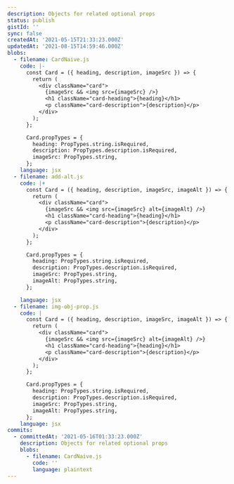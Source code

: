 ```yaml
---
description: Objects for related optional props
status: publish
gistId: ''
sync: false
createdAt: '2021-05-15T21:33:23.000Z'
updatedAt: '2021-08-15T14:59:46.000Z'
blobs:
  - filename: CardNaive.js
    code: |-
      const Card = ({ heading, description, imageSrc }) => {
        return (
          <div className="card">
            {imageSrc && <img src={imageSrc} />}
            <h1 className="card-heading">{heading}</h1>
            <p className="card-description">{description}</p>
          </div>
        );
      };

      Card.propTypes = {
        heading: PropTypes.string.isRequired,
        description: PropTypes.description.isRequired,
        imageSrc: PropTypes.string,
      };
    language: jsx
  - filename: add-alt.js
    code: |+
      const Card = ({ heading, description, imageSrc, imageAlt }) => {
        return (
          <div className="card">
            {imageSrc && <img src={imageSrc} alt={imageAlt} />}
            <h1 className="card-heading">{heading}</h1>
            <p className="card-description">{description}</p>
          </div>
        );
      };

      Card.propTypes = {
        heading: PropTypes.string.isRequired,
        description: PropTypes.description.isRequired,
        imageSrc: PropTypes.string,
        imageAlt: PropTypes.string,
      };

    language: jsx
  - filename: img-obj-prop.js
    code: |
      const Card = ({ heading, description, imageSrc, imageAlt }) => {
        return (
          <div className="card">
            {imageSrc && <img src={imageSrc} alt={imageAlt} />}
            <h1 className="card-heading">{heading}</h1>
            <p className="card-description">{description}</p>
          </div>
        );
      };

      Card.propTypes = {
        heading: PropTypes.string.isRequired,
        description: PropTypes.description.isRequired,
        imageSrc: PropTypes.string,
        imageAlt: PropTypes.string,
      };
    language: jsx
commits:
  - committedAt: '2021-05-16T01:33:23.000Z'
    description: Objects for related optional props
    blobs:
      - filename: CardNaive.js
        code: ''
        language: plaintext
---
```


